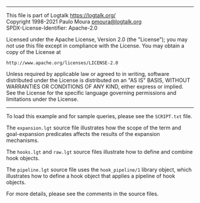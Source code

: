________________________________________________________________________

This file is part of Logtalk <https://logtalk.org/>  
Copyright 1998-2021 Paulo Moura <pmoura@logtalk.org>  
SPDX-License-Identifier: Apache-2.0

Licensed under the Apache License, Version 2.0 (the "License");
you may not use this file except in compliance with the License.
You may obtain a copy of the License at

    http://www.apache.org/licenses/LICENSE-2.0

Unless required by applicable law or agreed to in writing, software
distributed under the License is distributed on an "AS IS" BASIS,
WITHOUT WARRANTIES OR CONDITIONS OF ANY KIND, either express or implied.
See the License for the specific language governing permissions and
limitations under the License.
________________________________________________________________________


To load this example and for sample queries, please see the `SCRIPT.txt`
file.

The `expansion.lgt` source file illustrates how the scope of the term and
goal-expansion predicates affects the results of the expansion mechanisms.

The `hooks.lgt` and `raw.lgt` source files illustrate how to define and
combine hook objects.

The `pipeline.lgt` source file uses the `hook_pipeline/1` library object,
which illustrates how to define a hook object that applies a pipeline of
hook objects.

For more details, please see the comments in the source files.
